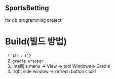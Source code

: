 ## SportsBetting
for db programming project.
# Build(빌드 방법)
1. `Alt` + `f12`
2. `gradle wrapper`
3. intellij's menu -> View -> tool Windows-> Gradle
4. right side window -> refresh button click!
